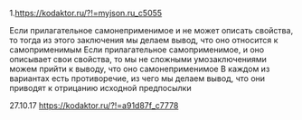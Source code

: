 1.https://kodaktor.ru/?!=myjson.ru_c5055

Если прилагательное самонеприменимое и не может описать свойства, то тогда из этого заключения мы делаем вывод, что оно относится к самоприменимым
Если прилагательное самоприменимое, и оно описывает свои свойства, то мы не сложными умозаключениями можем прийти к выводу, что оно самонеприменимое
В каждом из вариантах есть противоречие, из чего мы делаем вывод, что они приводят к отрицанию исходной предпосылки

27.10.17
https://kodaktor.ru/?!=a91d87f_c7778
